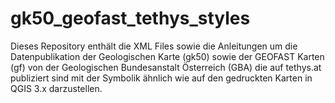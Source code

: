 # gk50_geofast_tethys_styles
Dieses Repository enthält die XML Files sowie die Anleitungen um die Datenpublikation der Geologischen Karte (gk50) sowie der GEOFAST Karten (gf) von der Geologischen Bundesanstalt Österreich (GBA) die auf tethys.at publiziert sind mit der Symbolik ähnlich wie auf den gedruckten Karten in QGIS 3.x darzustellen.
